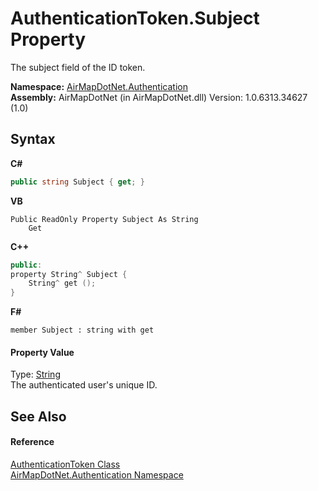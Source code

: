 # AuthenticationToken.Subject Property 
 

The subject field of the ID token.

**Namespace:**&nbsp;<a href="N_AirMapDotNet_Authentication">AirMapDotNet.Authentication</a><br />**Assembly:**&nbsp;AirMapDotNet (in AirMapDotNet.dll) Version: 1.0.6313.34627 (1.0)

## Syntax

**C#**<br />
``` C#
public string Subject { get; }
```

**VB**<br />
``` VB
Public ReadOnly Property Subject As String
	Get
```

**C++**<br />
``` C++
public:
property String^ Subject {
	String^ get ();
}
```

**F#**<br />
``` F#
member Subject : string with get

```


#### Property Value
Type: <a href="http://msdn2.microsoft.com/en-us/library/s1wwdcbf" target="_blank">String</a><br />The authenticated user's unique ID.

## See Also


#### Reference
<a href="T_AirMapDotNet_Authentication_AuthenticationToken">AuthenticationToken Class</a><br /><a href="N_AirMapDotNet_Authentication">AirMapDotNet.Authentication Namespace</a><br />